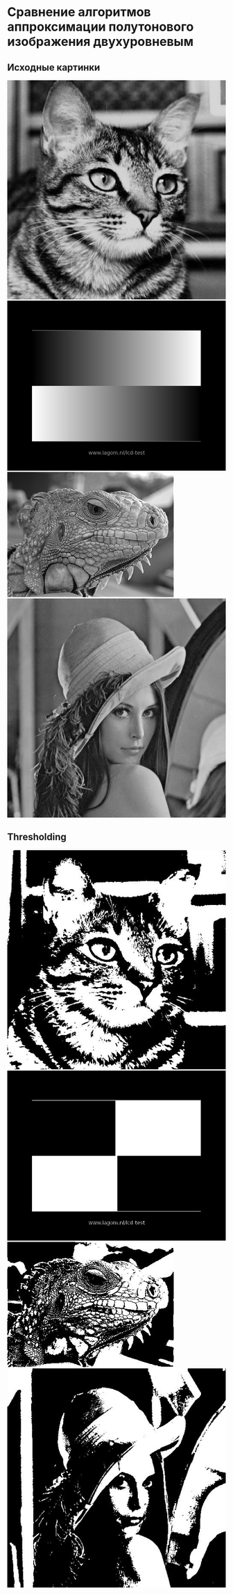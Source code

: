 # Сравнение алгоритмов аппроксимации полутонового изображения двухуровневым

## Исходные картинки

![](https://github.com/ramazan-bagaev/computer_graphic/blob/master/2/src/main/resources/images/cat.jpg?raw=true|width=100)
![](https://github.com/ramazan-bagaev/computer_graphic/blob/master/2/src/main/resources/images/gradient.png?raw=true|width=100)
![](https://github.com/ramazan-bagaev/computer_graphic/blob/master/2/src/main/resources/images/iguana.jpg?raw=true|width=100)
![](https://github.com/ramazan-bagaev/computer_graphic/blob/master/2/src/main/resources/images/lenna.jpg?raw=true|width=100)

## Thresholding

![alt text](https://github.com/ramazan-bagaev/computer_graphic/blob/master/2/thresholding/processed.cat.jpg?raw=true|width=100)
![alt text](https://github.com/ramazan-bagaev/computer_graphic/blob/master/2/thresholding/processed.gradient.png?raw=true|width=100)
![alt text](https://github.com/ramazan-bagaev/computer_graphic/blob/master/2/thresholding/processed.iguana.jpg?raw=true|width=100)
![alt text](https://github.com/ramazan-bagaev/computer_graphic/blob/master/2/thresholding/processed.lenna.jpg?raw=true|width=100)

